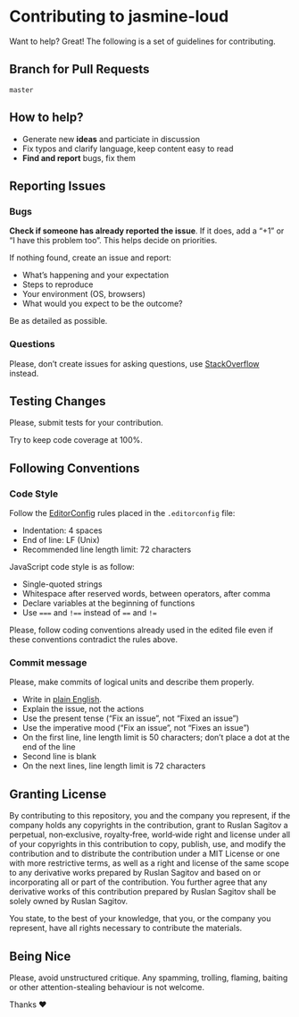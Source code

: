 # Contributing to jasmine-loud

Want to help? Great! The following is a set of guidelines for
contributing.

## Branch for Pull Requests

`master`

## How to help?

 * Generate new **ideas** and particiate in discussion
 * Fix typos and clarify language, keep content easy to read
 * **Find and report** bugs, fix them

## Reporting Issues

### Bugs

**Check if someone has already reported the issue**.
If it does, add a “+1” or “I have this problem too”.
This helps decide on priorities.

If nothing found, create an issue and report:

 * What’s happening and your expectation
 * Steps to reproduce
 * Your environment (OS, browsers)
 * What would you expect to be the outcome?

Be as detailed as possible.

### Questions

Please, don’t create issues for asking questions,
use [StackOverflow][] instead.

## Testing Changes

Please, submit tests for your contribution.

Try to keep code coverage at 100%.

## Following Conventions

### Code Style

Follow the [EditorConfig][] rules placed in the `.editorconfig` file:

 * Indentation: 4 spaces
 * End of line: LF (Unix)
 * Recommended line length limit: 72 characters

JavaScript code style is as follow:

 * Single-quoted strings
 * Whitespace after reserved words, between operators, after comma
 * Declare variables at the beginning of functions
 * Use `===` and `!==` instead of `==` and `!=`

Please, follow coding conventions already used in the edited file even
if these conventions contradict the rules above.

### Commit message

Please, make commits of logical units and describe them properly.

 * Write in [plain English][].
 * Explain the issue, not the actions
 * Use the present tense (“Fix an issue”, not “Fixed an issue”)
 * Use the imperative mood (“Fix an issue”, not “Fixes an issue”)
 * On the first line, line length limit is 50 characters;
   don’t place a dot at the end of the line
 * Second line is blank
 * On the next lines, line length limit is 72 characters

## Granting License

By contributing to this repository, you and the company you represent,
if the company holds any copyrights in the contribution,
grant to Ruslan Sagitov a perpetual, non‑exclusive, royalty‑free,
world‑wide right and license under all of your copyrights in
this contribution to copy, publish, use, and modify the contribution and
to distribute the contribution under a MIT License or one with
more restrictive terms, as well as a right and license of the same scope
to any derivative works prepared by Ruslan Sagitov and based on or
incorporating all or part of the contribution. You further agree that
any derivative works of this contribution prepared by Ruslan Sagitov
shall be solely owned by Ruslan Sagitov.

You state, to the best of your knowledge, that you, or the company you
represent, have all rights necessary to contribute the materials.

## Being Nice

Please, avoid unstructured critique. Any spamming, trolling, flaming,
baiting or other attention-stealing behaviour is not welcome.

Thanks :heart:

 [StackOverflow]: <https://stackoverflow.com>
 [EditorConfig]: <http://editorconfig.org>
 [plain English]: <https://en.wikipedia.org/wiki/Plain_English>
